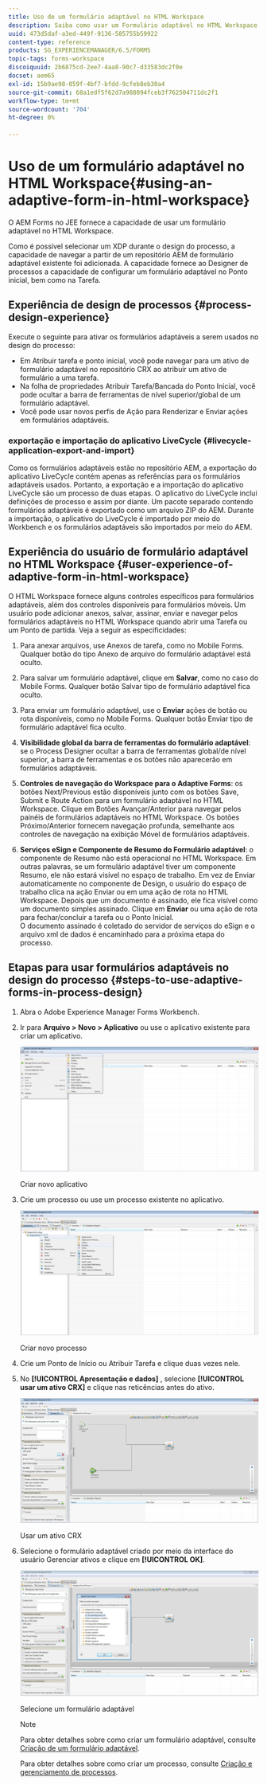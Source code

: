 ```yaml
---
title: Uso de um formulário adaptável no HTML Workspace
description: Saiba como usar um Formulário adaptável no HTML Workspace para permitir que os trabalhadores de campo acessem o formulário em seus dispositivos.
uuid: 473d5daf-a3ed-449f-9136-585755b59922
content-type: reference
products: SG_EXPERIENCEMANAGER/6.5/FORMS
topic-tags: forms-workspace
discoiquuid: 2b6875cd-2ee7-4aa8-90c7-d33583dc2f0e
docset: aem65
exl-id: 15b9ae98-059f-4bf7-bfdd-9cfeb8eb30a4
source-git-commit: 68a1edf5f62d7a988094fceb3f762504711dc2f1
workflow-type: tm+mt
source-wordcount: '704'
ht-degree: 0%

---
```


# Uso de um formulário adaptável no HTML Workspace{#using-an-adaptive-form-in-html-workspace}

O AEM Forms no JEE fornece a capacidade de usar um formulário adaptável no HTML Workspace.

Como é possível selecionar um XDP durante o design do processo, a capacidade de navegar a partir de um repositório AEM de formulário adaptável existente foi adicionada. A capacidade fornece ao Designer de processos a capacidade de configurar um formulário adaptável no Ponto inicial, bem como na Tarefa.

## Experiência de design de processos {#process-design-experience}

Execute o seguinte para ativar os formulários adaptáveis a serem usados no design do processo:

* Em Atribuir tarefa e ponto inicial, você pode navegar para um ativo de formulário adaptável no repositório CRX ao atribuir um ativo de formulário a uma tarefa.
* Na folha de propriedades Atribuir Tarefa/Bancada do Ponto Inicial, você pode ocultar a barra de ferramentas de nível superior/global de um formulário adaptável.
* Você pode usar novos perfis de Ação para Renderizar e Enviar ações em formulários adaptáveis.

### exportação e importação do aplicativo LiveCycle {#livecycle-application-export-and-import}

Como os formulários adaptáveis estão no repositório AEM, a exportação do aplicativo LiveCycle contém apenas as referências para os formulários adaptáveis usados. Portanto, a exportação e a importação do aplicativo LiveCycle são um processo de duas etapas. O aplicativo do LiveCycle inclui definições de processo e assim por diante. Um pacote separado contendo formulários adaptáveis é exportado como um arquivo ZIP do AEM. Durante a importação, o aplicativo do LiveCycle é importado por meio do Workbench e os formulários adaptáveis são importados por meio do AEM.

## Experiência do usuário de formulário adaptável no HTML Workspace {#user-experience-of-adaptive-form-in-html-workspace}

O HTML Workspace fornece alguns controles específicos para formulários adaptáveis, além dos controles disponíveis para formulários móveis. Um usuário pode adicionar anexos, salvar, assinar, enviar e navegar pelos formulários adaptáveis no HTML Workspace quando abrir uma Tarefa ou um Ponto de partida. Veja a seguir as especificidades:

1. Para anexar arquivos, use Anexos de tarefa, como no Mobile Forms. Qualquer botão do tipo Anexo de arquivo do formulário adaptável está oculto.

1. Para salvar um formulário adaptável, clique em **Salvar**, como no caso do Mobile Forms. Qualquer botão Salvar tipo de formulário adaptável fica oculto.

1. Para enviar um formulário adaptável, use o **Enviar** ações de botão ou rota disponíveis, como no Mobile Forms. Qualquer botão Enviar tipo de formulário adaptável fica oculto.

1. **Visibilidade global da barra de ferramentas do formulário adaptável**: se o Process Designer ocultar a barra de ferramentas global/de nível superior, a barra de ferramentas e os botões não aparecerão em formulários adaptáveis.

1. **Controles de navegação do Workspace para o Adaptive Forms**: os botões Next/Previous estão disponíveis junto com os botões Save, Submit e Route Action para um formulário adaptável no HTML Workspace. Clique em Botões Avançar/Anterior para navegar pelos painéis de formulários adaptáveis no HTML Workspace. Os botões Próximo/Anterior fornecem navegação profunda, semelhante aos controles de navegação na exibição Móvel de formulários adaptáveis.

1. **Serviços eSign e Componente de Resumo do Formulário adaptável**: o componente de Resumo não está operacional no HTML Workspace. Em outras palavras, se um formulário adaptável tiver um componente Resumo, ele não estará visível no espaço de trabalho. Em vez de Enviar automaticamente no componente de Design, o usuário do espaço de trabalho clica na ação Enviar ou em uma ação de rota no HTML Workspace. Depois que um documento é assinado, ele fica visível como um documento simples assinado. Clique em **Enviar** ou uma ação de rota para fechar/concluir a tarefa ou o Ponto Inicial.\
   O documento assinado é coletado do servidor de serviços do eSign e o arquivo xml de dados é encaminhado para a próxima etapa do processo.

## Etapas para usar formulários adaptáveis no design do processo {#steps-to-use-adaptive-forms-in-process-design}

1. Abra o Adobe Experience Manager Forms Workbench.

1. Ir para **Arquivo > Novo > Aplicativo** ou use o aplicativo existente para criar um aplicativo.

   ![Criar novo aplicativo](assets/create_new_appl.png)

   Criar novo aplicativo

1. Crie um processo ou use um processo existente no aplicativo.

   ![Criar novo processo](assets/create_new_process.png)

   Criar novo processo

1. Crie um Ponto de Início ou Atribuir Tarefa e clique duas vezes nele.
1. No **[!UICONTROL Apresentação e dados]** , selecione **[!UICONTROL usar um ativo CRX]** e clique nas reticências antes do ativo.

   ![Usar um ativo CRX](assets/use_crx_asset.png)

   Usar um ativo CRX

1. Selecione o formulário adaptável criado por meio da interface do usuário Gerenciar ativos e clique em **[!UICONTROL OK]**.

   ![Selecione um formulário adaptável](assets/selecting_form.png)

   Selecione um formulário adaptável

   >[!NOTE]
   >
   >Para obter detalhes sobre como criar um formulário adaptável, consulte [Criação de um formulário adaptável](../../forms/using/creating-adaptive-form.md).
   >
   >
   >Para obter detalhes sobre como criar um processo, consulte [Criação e gerenciamento de processos](https://help.adobe.com/en_US/AEMForms/6.1/WorkbenchHelp/WS92d06802c76abadb-1cc35bda128261a20dd-7ff7.2.html).
